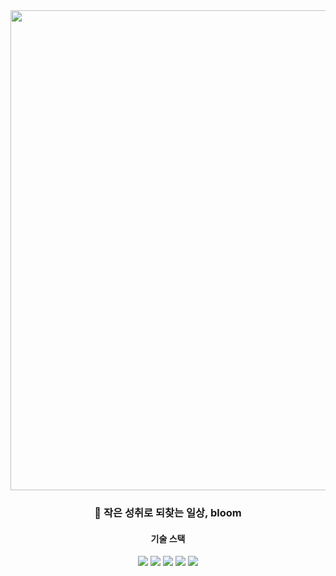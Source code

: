 <div align="center">
   <img src="https://github.com/user-attachments/assets/058a5fd7-40a0-47fa-90a5-0d0358a7f5d8" width="768px" />
   <h3>🌷 작은 성취로 되찾는 일상, bloom</h3>
   <h4>기술 스택</h4>
   <img src="https://img.shields.io/badge/TypeScript-3178c6?logo=typescript&logoColor=ffffff">
   <img src="https://img.shields.io/badge/React_Native-61dafb?logo=React&logoColor=ffffff">
      <img src="https://img.shields.io/badge/React_Query-ff4154?logo=react-query&logoColor=ffffff">
   <img src="https://img.shields.io/badge/Recoil-3578e5?logo=recoil&logoColor=ffffff">
   <img src="https://img.shields.io/badge/styled--components-db7093?logo=styled-components&logoColor=ffffff">
</div>
